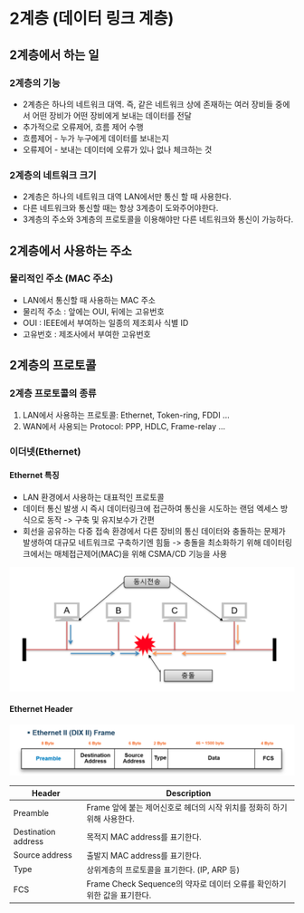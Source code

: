 # 2계층 (데이터 링크 계층)

## 2계층에서 하는 일

### 2계층의 기능

- 2계층은 하나의 네트워크 대역. 즉, 같은 네트워크 상에 존재하는 여러 장비들 중에서 어떤 장비가 어떤 장비에게 보내는 데이터를 전달
- 추가적으로 오류제어, 흐름 제어 수행
- 흐름제어 - 누가 누구에게 데이터를 보내는지
- 오류제어 - 보내는 데이터에 오류가 있나 없나 체크하는 것

### 2계층의 네트워크 크기

- 2계층은 하나의 네트워크 대역 LAN에서만 통신 할 때 사용한다.
- 다른 네트워크와 통신할 때는 항상 3계층이 도와주어야한다.
- 3계층의 주소와 3계층의 프로토콜을 이용해야만 다른 네트워크와 통신이 가능하다.

## 2계층에서 사용하는 주소

### 물리적인 주소 (MAC 주소)

- LAN에서 통신할 때 사용하는 MAC 주소
- 물리적 주소 : 앞에는 OUI, 뒤에는 고유번호
- OUI : IEEE에서 부여하는 일종의 제조회사 식별 ID
- 고유번호 : 제조사에서 부여한 고유번호

## 2계층의 프로토콜

### 2계층 프로토콜의 종류

1. LAN에서 사용하는 프로토콜: Ethernet, Token-ring, FDDI ...
2. WAN에서 사용되는 Protocol: PPP, HDLC, Frame-relay ...

### 이더넷(Ethernet)

#### Ethernet 특징

- LAN 환경에서 사용하는 대표적인 프로토콜
- 데이터 통신 발생 시 즉시 데이터링크에 접근하여 통신을 시도하는 랜덤 엑세스 방식으로 동작 -> 구축 및 유지보수가 간편
- 회선을 공유하는 다중 접속 환경에서 다른 장비의 통신 데이터와 충돌하는 문제가 발생하여 대규모 네트워크로 구축하기엔 힘듦 -> 충돌을 최소화하기 위해 데이터링크에서는 매체접근제어(MAC)을 위해 CSMA/CD 기능을 사용

![](./img/03-ethernet-char.png)


#### Ethernet Header

![](./img/03-ethernet-header.png)

| Header         | Description  |
|---------------------|-------|
| Preamble            | Frame 앞에 붙는 제어신호로 헤더의 시작 위치를 정화히 하기 위해 사용한다.|
| Destination address | 목적지 MAC address를 표기한다. |
| Source address      | 출발지 MAC address를 표기한다. |
| Type                | 상위계층의 프로토콜을 표기한다. (IP, ARP 등) |
| FCS                 | Frame Check Sequence의 약자로 데이터 오류를 확인하기 위한 값을 표기한다. |

